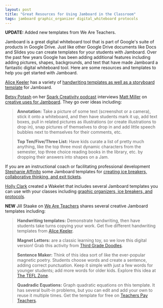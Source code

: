 ```yaml
---
layout: post
title: "Great Resources for Using Jamboard in the Classroom"
tags: jamboard graphic_organizer digital_whiteboard protocols
---
```


**UPDATE:** Added new templates from We Are Teachers.

Jamboard is a great digital whiteboard tool that is part of Google's suite of products in Google Drive.  Just like other Google Drive documents like Docs and Slides you can create templates for your students with Jamboard.  Over the past few years Google has been adding additional features including adding pictures, shapes, backgrounds, and text that have made Jamboard a fantastic digital whiteboard tool.  Here are some resources and templates to help you get started with Jamboard.

<!--more-->

[Alice Keeler](https://twitter.com/alicekeeler) has a variety of [handwriting templates as well as a storyboard template](https://alicekeeler.com/2020/12/08/5-free-handwriting-templates-for-jamboard/) for Jamboard.  

[Betsy Potash](https://www.instagram.com/nowsparkcreativity/) on her [Spark Creativity podcast](http://nowsparkcreativity.blogspot.com/p/podcasts.html) interviews [Matt Miller](https://twitter.com/jmattmiller) on [creative uses for Jamboard](http://www.nowsparkcreativity.com/2020/11/111-creative-uses-for-jamboard-with.html?m=1).  They go over ideas including:

> **Annotation:** Take a picture of some text (screenshot or a camera), stick it onto a whiteboard, and then have students mark it up, add text boxes, pull in related pictures as illustrations (or create illustrations to drop in), snap pictures of themselves to drop in and add little speech bubbles next to themselves for their comments, etc. 
>
> **Top Ten/Five/Three List:** Have kids curate a list of pretty much anything, like the top three most dynamic characters from the semester, top three choice reading books in the library, etc. by dropping their answers into shapes on a Jam. 

If you are an instructional coach or facilitating professional development [Stephanie Affinito](https://twitter.com/affinitolit) some Jamboard templates for [creating ice breakers, collaborative thinking, and exit tickets](https://blog.teachboost.com/coaching-with-google-jamboard).

[Holly Clark](https://twitter.com/HollyClarkEdu) created a Wakelet that includes several Jamboard templates you can use with your classes including [graphic organizers, ice breakers, and protocols](https://wakelet.com/wake/IvYG3p-OAGQN2w11MM5D4).

**NEW** Jill Staake on [We Are Teachers](https://www.weareteachers.com/jamboard-ideas/) shares several creative Jamboard templates including:

> **Handwriting templates:** Demonstrate handwriting, then have students take turns copying your work. Get five different handwriting templates from [Alice Keeler](https://alicekeeler.com/2020/12/08/5-free-handwriting-templates-for-jamboard/). 
>
> **Magnet Letters:** are a classic learning toy, so we love this digital version! Grab this activity from [Third Grade Doodles](https://jamboard.google.com/d/1DqVTtrW4PvjDhBhvwgqB3OYvMrlJ8Z02NlB83yrzC9Q/viewer).
>
> **Sentence Maker:** Think of this idea sort of like the ever-popular magnetic poetry. Students choose words and create a sentence, adding correct punctuation. Keep it simple with just a few words for younger students; add more words for older kids. Explore this idea at [The TEFL Zone](https://teflzoneracheltsateri.wordpress.com/2020/07/27/6-google-jamboard-activities-your-students-willl-love/).
>
> **Quadradic Equations:** Graph quadratic equations on this template. It has several built-in problems, but you can edit and add your own to reuse it multiple times. Get the template for free on [Teachers Pay Teachers](https://www.teacherspayteachers.com/Product/Quadratic-Key-Features-Jamboard-Digital-Learning-5509831?st=4f5e9b0c0ae62f60427582522e98c705).

